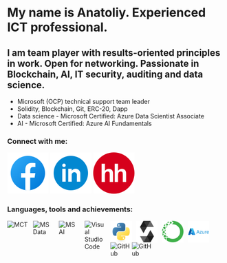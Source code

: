 # My name is Anatoliy. Experienced ICT professional.


## I am team player with results-oriented principles in work. Open for networking. Passionate in Blockchain, AI, IT security, auditing and data science.

- Microsoft (OCP) technical support team leader
- Solidity, Blockchain, Git, ERC-20, Dapp
- Data science - Microsoft Certified: Azure Data Scientist Associate
- AI - Microsoft Certified: Azure AI Fundamentals 

### Connect with me:

[![website](./img/fb.svg)](https://www.facebook.com/lutanatoliy)
[![website](./img/ln.svg)](https://www.linkedin.com/in/anatoliylut)
[![website](./img/hh.svg)](https://hh.ru/applicant/resumes/view?resume=b8cb2f99ff03f5f15e0039ed1f595859684847)
 
### Languages, tools and achievements:

[<img align="left" alt="MCT" width="50px" src="[[https://images.credly.com/size/340x340/images/4136ced8-75d5-4afb-8677-40b6236e2672/azure-ai-fundamentals-600x600.png](https://images.credly.com/size/110x110/images/bb4156e4-c2e1-4399-b03c-af6feb7a6cc4/image.png)](https://images.credly.com/size/110x110/images/bb4156e4-c2e1-4399-b03c-af6feb7a6cc4/image.png)" style="padding-right:10px;" />]([https://www.credly.com/badges/a7271e7c-8a87-4ca2-af7f-fdd05fcb2377](https://www.credly.com/badges/2a1d5881-236c-4fc2-b071-f6a631a518e2))
[<img align="left" alt="MS Data" width="50px" src="https://images.credly.com/size/340x340/images/5c8fca38-b0d2-49e5-9ad2-f3f8e79b327f/azure-data-scientist-associate-600x600.png" style="padding-right:10px;" />](https://www.credly.com/badges/cc98f949-66d4-40a1-876a-f666395f3108)
[<img align="left" alt="MS AI" width="50px" src="https://images.credly.com/size/340x340/images/4136ced8-75d5-4afb-8677-40b6236e2672/azure-ai-fundamentals-600x600.png" style="padding-right:10px;" />](https://www.credly.com/badges/a7271e7c-8a87-4ca2-af7f-fdd05fcb2377)
[<img align="left" alt="Visual Studio Code" width="50px" src="https://cdn.jsdelivr.net/gh/devicons/devicon/icons/vscode/vscode-original.svg" style="padding-right:10px;" />](https://cdn.jsdelivr.net/gh/devicons/devicon/icons/vscode/vscode-original.svg)
[<img align="left" alt="Python" width="50px" src="https://raw.githubusercontent.com/devicons/devicon/1119b9f84c0290e0f0b38982099a2bd027a48bf1/icons/python/python-original.svg" style="padding-right:10px;" />](https://raw.githubusercontent.com/devicons/devicon/1119b9f84c0290e0f0b38982099a2bd027a48bf1/icons/python/python-original.svg)
[<img align="left" alt="Solidity" width="50px" src="https://raw.githubusercontent.com/devicons/devicon/1119b9f84c0290e0f0b38982099a2bd027a48bf1/icons/solidity/solidity-original.svg" style="padding-right:10px;" />](https://raw.githubusercontent.com/devicons/devicon/1119b9f84c0290e0f0b38982099a2bd027a48bf1/icons/solidity/solidity-original.svg)
[<img align="left" alt="Anaconda" width="50px" src="https://raw.githubusercontent.com/devicons/devicon/1119b9f84c0290e0f0b38982099a2bd027a48bf1/icons/anaconda/anaconda-original.svg" style="padding-right:10px;" />](https://raw.githubusercontent.com/devicons/devicon/1119b9f84c0290e0f0b38982099a2bd027a48bf1/icons/anaconda/anaconda-original.svg)
[<img align="left" alt="Azure" width="50px" src="https://raw.githubusercontent.com/devicons/devicon/1119b9f84c0290e0f0b38982099a2bd027a48bf1/icons/azure/azure-original-wordmark.svg" style="padding-right:10px;" />](https://raw.githubusercontent.com/devicons/devicon/1119b9f84c0290e0f0b38982099a2bd027a48bf1/icons/azure/azure-original-wordmark.svg)
[<img align="left" alt="GitHub" width="50px" src="https://user-images.githubusercontent.com/3369400/139448065-39a229ba-4b06-434b-bc67-616e2ed80c8f.png" />](https://user-images.githubusercontent.com/3369400/139448065-39a229ba-4b06-434b-bc67-616e2ed80c8f.png)
[<img align="left" alt="GitHub" width="50px" src="https://www.codewars.com/packs/assets/logo.61192cf7.svg" />](https://www.codewars.com/users/zerotoolz/badges/large)

